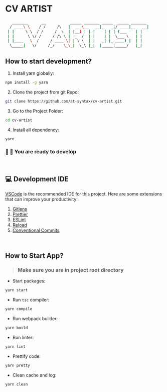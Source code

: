 # CV ARTIST

```sh
   _______      __           _____ _______ _____  _____ _______
  / ____\ \    / /     /\   |  __ \__   __|_   _|/ ____|__   __|
 | |     \ \  / /     /  \  | |__) | | |    | | | (___    | |
 | |      \ \/ /     / /\ \ |  _  /  | |    | |  \___ \   | |
 | |____   \  /     / ____ \| | \ \  | |   _| |_ ____) |  | |
  \_____|   \/     /_/    \_\_|  \_\ |_|  |_____|_____/   |_|

```

## How to start development?

1. Install yarn globally:

```sh
npm install -g yarn
```

2. Clone the project from git Repo:

```sh
git clone https://github.com/at-syntax/cv-artist.git
```

3. Go to the Project Folder:

```sh
cd cv-artist
```

4. Install all dependency:

```sh
yarn
```

### 🥳 🎉 You are ready to develop

&nbsp;

## 💻 Development IDE

[VSCode](https://code.visualstudio.com/) is the recommended IDE for this project. Here are some extensions that can improve your productivity:

1. [Gitlens](https://marketplace.visualstudio.com/items?itemName=eamodio.gitlens)
2. [Prettier](https://marketplace.visualstudio.com/items?itemName=esbenp.prettier-vscode)
3. [ESLint](https://marketplace.visualstudio.com/items?itemName=dbaeumer.vscode-eslint)
4. [Reload](https://marketplace.visualstudio.com/items?itemName=natqe.reload)
5. [Conventional Commits](https://marketplace.visualstudio.com/items?itemName=vivaxy.vscode-conventional-commits)

&nbsp;

## How to Start App?

> ### Make sure you are in project root directory

- Start packages:

```sh
yarn start
```

- Run `tsc` compiler:

```sh
yarn compile
```

- Run webpack builder:

```sh
yarn build
```

- Run linter:

```sh
yarn lint
```

- Prettify code:

```sh
yarn pretty
```

- Clean cache and log:

```sh
yarn clean
```
